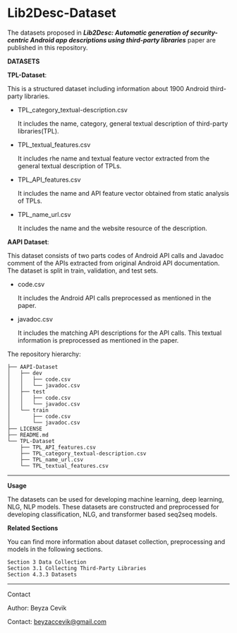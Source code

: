 # Lib2Desc-Dataset

The datasets proposed in ***Lib2Desc: Automatic generation of security-centric Android app descriptions using third-party libraries*** paper are published in this repository. 

**DATASETS**

**TPL-Dataset**: 

   This is a structured dataset including information about 1900 Android third-party libraries.
   
   - TPL_category_textual-description.csv
   
       It includes the name, category, general textual description of third-party libraries(TPL).
   - TPL_textual_features.csv
   
        It includes rhe name and textual feature vector extracted from the general textual description of TPLs. 
   - TPL_API_features.csv
   
        It includes the name and API feature vector obtained from static analysis of TPLs.  
        
   - TPL_name_url.csv
   
        It includes the name and the website resource of the description.
        
                 
**AAPI Dataset**:
    
   This dataset consists of two parts codes of Android API calls and Javadoc comment of the APIs extracted from original Android API documentation. The dataset is split in train, validation, and test sets. 
   
   - code.csv
   
     It includes the Android API calls preprocessed as mentioned in the paper.
     
   - javadoc.csv
     
     It includes the matching API descriptions for the API calls. This textual information is preprocessed as mentioned in the paper.
   
The repository hierarchy:
```
├── AAPI-Dataset
│   ├── dev
│   │   ├── code.csv
│   │   └── javadoc.csv
│   ├── test
│   │   ├── code.csv
│   │   └── javadoc.csv
│   └── train
│       ├── code.csv
│       └── javadoc.csv
├── LICENSE
├── README.md
└── TPL-Dataset
    ├── TPL_API_features.csv
    ├── TPL_category_textual-description.csv
    ├── TPL_name_url.csv
    └── TPL_textual_features.csv
```
---
**Usage**

The datasets can be used for developing machine learning, deep learning, NLG, NLP models. These datasets are constructed and preprocessed for developing classification, NLG, and transformer based seq2seq models.

**Related Sections**

You can find more information about dataset collection, preprocessing and models in the following sections.
```
Section 3 Data Collection
Section 3.1 Collecting Third-Party Libraries
Section 4.3.3 Datasets
```
---
Contact

Author: Beyza Cevik

Contact: beyzaccevik@gmail.com